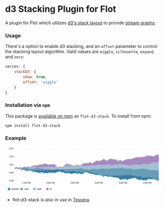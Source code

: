 # d3 Stacking Plugin for Flot

A plugin for Flot which utilizes
[d3's stack layout](https://github.com/mbostock/d3/wiki/Stack-Layout)
to provide [stream graphs](http://www.leebyron.com/else/streamgraph/).

### Usage

There's a option to enable d3 stacking, and an `offset` parameter to control the stacking layout algorithm. Valid values are `wiggle`, `silhouette`, `expand`, and `zero`:

```javascript
series: {
    stackD3: {
        show: true,
        offset: 'wiggle'
    }
}
```

### Installation via `npm`

This package is [available on npm](https://www.npmjs.com/package/flot-d3-stack) as `flot-d3-stack`. To install from npm:

```
npm install flot-d3-stack
```

### Example

![](example/example.png)

* flot-d3-stack is also in use in [Tessera](https://github.com/urbanairship/tessera).
